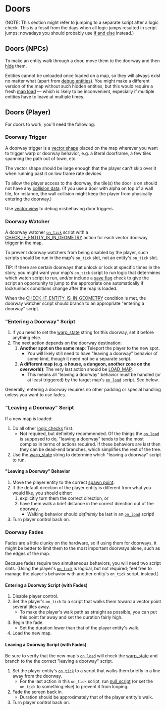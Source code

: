 # Doors

(NOTE: This section might refer to jumping to a separate script after a logic check. This is a fossil from the days when all logic jumps resulted in script jumps; nowadays you should probably use [if and else](../mgs/advanced_syntax#if-and-else) instead.)

## Doors (NPCs)

To make an entity walk through a door, move them to the doorway and then [hide](../techniques/hiding_an_entity) them.

Entities cannot be unloaded once loaded on a map, so they will always exist no matter what (apart from [debug entities](../debug_tools#debug-entities)). You might make a different version of the map without such hidden entities, but this would require a fresh [map load](../maps/map_loads) — which is likely to be inconvenient, especially if multiple entities have to leave at multiple times.

## Doors (Player)

For doors to work, you'll need the following:

### Doorway Trigger

A doorway trigger is a [vector shape](../maps/vector_objects) placed on the map wherever you want to trigger warp or doorway behavior, e.g. a literal doorframe, a few tiles spanning the path out of town, etc.

The vector shape should be large enough that the player can't skip over it when running past it on low frame rate devices.

To allow the player access to the doorway, the tile(s) the door is on should not have any [collision data](../tilesets/creating_a_tileset_json_file#tile-collisions). (If you use a door with alpha on top of a wall tile, for instance, the wall collision might keep the player from physically entering the doorway.)

Use [vector view](../debug_tools.md#vector-view) to debug misbehaving door triggers.

### Doorway Watcher

A doorway watcher [`on_tick`](../scripts/on_tick) script with a [CHECK_IF_ENTITY_IS_IN_GEOMETRY](../actions/CHECK_IF_ENTITY_IS_IN_GEOMETRY) action for each vector doorway trigger in the map.

To prevent doorway watchers from being disabled by the player, such scripts should be run in the map's `on_tick` slot, not an entity's `on_tick` slot.

TIP: If there are certain doorways that unlock or lock at specific times in the story, you might want your map's `on_tick` script to run logic that determines which watch script to run, and/or include a [save flag](../scripts/variables.md#save-flags) check to give the script an opportunity to jump to the appropriate one automatically if lock/unlock conditions change after the map is loaded.

When the [CHECK_IF_ENTITY_IS_IN_GEOMETRY](../actions/CHECK_IF_ENTITY_IS_IN_GEOMETRY) condition is met, the doorway watcher script should branch to an appropriate "entering a doorway" script.

### "Entering a Doorway" Script

1. If you need to set the [warp_state](../scripts/variables#warp-state) string for this doorway, set it before anything else.
2. The next action depends on the doorway destination:
	1. **Another spot on the same map**: Teleport the player to the new spot.
		- You will likely still need to have "leaving a doorway" behavior of some kind, though it need not be a separate script.
	2. **A different map (e.g. a house, a dungeon, another zone on the overworld)**: The very last action should be [LOAD_MAP](../actions/LOAD_MAP).
		- This means all "leaving a doorway" behavior must be handled (or at least triggered) by the target map's [`on_load`](../scripts/on_load) script. See below.

Generally, entering a doorway requires no other padding or special handling unless you want to use fades.

### "Leaving a Doorway" Script

If a new map is loaded:
1. Do all other [logic checks](../techniques/chains_of_small_checks) first.
	- Not required, but definitely recommended. Of the things the [`on_load`](../scripts/on_load) is supposed to do, "leaving a doorway" tends to be the most complex in terms of actions required. If these behaviors are last then they can be dead-end branches, which simplifies the rest of the tree.
2. Use the [warp_state](../scripts/variables#warp-state) string to determine which "leaving a doorway" script to run.

#### "Leaving a Doorway" Behavior

1. Move the player entity to the correct [spawn point](../techniques/spawn_points).
2. If the default direction of the player entity is different from what you would like, you should either:
	1. explicitly turn them the correct direction, or
	2. have them walk a brief distance in the correct direction out of the doorway.
		- Walking behavior should *definitely* be last in an [`on_load`](../scripts/on_load) script!
3. Turn player control back on.

### Doorway Fades

Fades are a little clunky on the hardware, so if using them for doorways, it might be better to limit them to the most important doorways alone, such as the edges of the map.

Because fades require two simultaneous behaviors, you will need two script slots. (Using the player's [`on_tick`](../scripts/on_tick) is logical, but not required; feel free to manage the player's behavior with another entity's `on_tick` script, instead.)

#### Entering a Doorway Script (with Fades)

1. Disable player control.
2. Set the player's `on_tick` to a script that walks them toward a vector point several tiles away.
	- To make the player's walk path as straight as possible, you can put this point far away and set the duration fairly high.
3. Begin the fade.
	- Set the duration lower than that of the player entity's walk.
4. Load the new map.

#### Leaving a Doorway Script (with Fades)

Be sure to verify that the new map's [`on_load`](../scripts/on_load) will check the [warp_state](../scripts/variables#warp-state) and branch to the the correct "leaving a doorway" script.

1. Set the player entity's [`on_tick`](../scripts/on_tick) to a script that walks them briefly in a line away from the doorway.
	- For the last action in this `on_tick` script, run [null_script](../scripts/null_script) (or set the `on_tick` to something else) to prevent it from looping.
2. Fade the screen back in.
	- Duration should be approximately that of the player entity's walk.
3. Turn player control back on.
